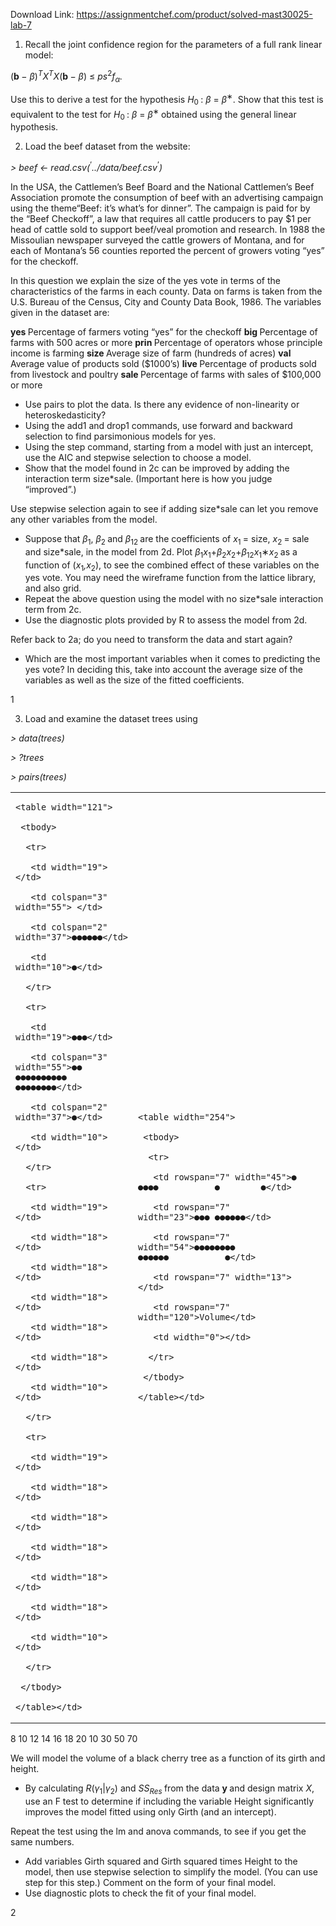 Download Link: https://assignmentchef.com/product/solved-mast30025-lab-7
<br>



<ol>

 <li>Recall the joint confidence region for the parameters of a full rank linear model:</li>

</ol>

(<strong>b </strong>− <em>β</em>)<em><sup>T</sup>X<sup>T</sup>X</em>(<strong>b </strong>− <em>β</em>) ≤ <em>ps</em><sup>2</sup><em>f<sub>α</sub>.</em>

Use this to derive a test for the hypothesis <em>H</em><sub>0 </sub>: <em>β </em>= <em>β</em><sup>∗</sup>. Show that this test is equivalent to the test for <em>H</em><sub>0 </sub>: <em>β </em>= <em>β</em><sup>∗ </sup>obtained using the general linear hypothesis.

<ol start="2">

 <li>Load the beef dataset from the website:</li>

</ol>

<em>&gt; beef &lt;- read.csv(</em><sup>’</sup><em>../data/beef.csv</em><sup>’</sup><em>)</em>

In the USA, the Cattlemen’s Beef Board and the National Cattlemen’s Beef Association promote the consumption of beef with an advertising campaign using the theme“Beef: it’s what’s for dinner”. The campaign is paid for by the “Beef Checkoff”, a law that requires all cattle producers to pay $1 per head of cattle sold to support beef/veal promotion and research. In 1988 the Missoulian newspaper surveyed the cattle growers of Montana, and for each of Montana’s 56 counties reported the percent of growers voting “yes” for the checkoff.

In this question we explain the size of the yes vote in terms of the characteristics of the farms in each county. Data on farms is taken from the U.S. Bureau of the Census, City and County Data Book, 1986. The variables given in the dataset are:

<strong>yes </strong>Percentage of farmers voting “yes” for the checkoff <strong>big </strong>Percentage of farms with 500 acres or more <strong>prin </strong>Percentage of operators whose principle income is farming <strong>size </strong>Average size of farm (hundreds of acres) <strong>val </strong>Average value of products sold ($1000’s) <strong>live </strong>Percentage of products sold from livestock and poultry <strong>sale </strong>Percentage of farms with sales of $100,000 or more

<ul>

 <li>Use pairs to plot the data. Is there any evidence of non-linearity or heteroskedasticity?</li>

 <li>Using the add1 and drop1 commands, use forward and backward selection to find parsimonious models for yes.</li>

 <li>Using the step command, starting from a model with just an intercept, use the AIC and stepwise selection to choose a model.</li>

 <li>Show that the model found in 2c can be improved by adding the interaction term size*sale. (Important here is how you judge “improved”.)</li>

</ul>

Use stepwise selection again to see if adding size*sale can let you remove any other variables from the model.

<ul>

 <li>Suppose that <em>β</em><sub>1</sub>, <em>β</em><sub>2 </sub>and <em>β</em><sub>12 </sub>are the coefficients of <em>x</em><sub>1 </sub>= size, <em>x</em><sub>2 </sub>= sale and size*sale, in the model from 2d. Plot <em>β</em><sub>1</sub><em>x</em><sub>1</sub>+<em>β</em><sub>2</sub><em>x</em><sub>2</sub>+<em>β</em><sub>12</sub><em>x</em><sub>1</sub>∗<em>x</em><sub>2 </sub>as a function of (<em>x</em><sub>1</sub><em>,x</em><sub>2</sub>), to see the combined effect of these variables on the yes vote. You may need the wireframe function from the lattice library, and also grid.</li>

 <li>Repeat the above question using the model with no size*sale interaction term from 2c.</li>

 <li>Use the diagnostic plots provided by R to assess the model from 2d.</li>

</ul>

Refer back to 2a; do you need to transform the data and start again?

<ul>

 <li>Which are the most important variables when it comes to predicting the yes vote? In deciding this, take into account the average size of the variables as well as the size of the fitted coefficients.</li>

</ul>

1

<ol start="3">

 <li>Load and examine the dataset trees using</li>

</ol>

<em>&gt; data(trees)</em>

<em>&gt; ?trees</em>

<em>&gt; pairs(trees)</em>

<table width="406">

 <tbody>

  <tr>

   <td width="126">


    <table width="121">

     <tbody>

      <tr>

       <td width="19"> </td>

       <td colspan="3" width="55"> </td>

       <td colspan="2" width="37">●●●●●●</td>

       <td width="10">●</td>

      </tr>

      <tr>

       <td width="19">●●●</td>

       <td colspan="3" width="55">●● ●●●●●●●●●● ●●●●●●●●</td>

       <td colspan="2" width="37">●</td>

       <td width="10"> </td>

      </tr>

      <tr>

       <td width="19"> </td>

       <td width="18"> </td>

       <td width="18"> </td>

       <td width="18"> </td>

       <td width="18"> </td>

       <td width="18"> </td>

       <td width="10"> </td>

      </tr>

      <tr>

       <td width="19"></td>

       <td width="18"></td>

       <td width="18"></td>

       <td width="18"></td>

       <td width="18"></td>

       <td width="18"></td>

       <td width="10"></td>

      </tr>

     </tbody>

    </table></td>

   <td width="265">


    <table width="254">

     <tbody>

      <tr>

       <td rowspan="7" width="45">●           ●●●●           ●        ●</td>

       <td rowspan="7" width="23">●●● ●●●●●●</td>

       <td rowspan="7" width="54">●●●●●●●●           ●●●●●●           ●</td>

       <td rowspan="7" width="13"> </td>

       <td rowspan="7" width="120">Volume</td>

       <td width="0"></td>

      </tr>

     </tbody>

    </table></td>

   <td width="15"></td>

  </tr>

 </tbody>

</table>

8 10 12 14 16 18 20                                                               10         30         50         70

We will model the volume of a black cherry tree as a function of its girth and height.

<ul>

 <li>By calculating <em>R</em>(<em>γ</em><sub>1</sub>|<em>γ</em><sub>2</sub>) and <em>SS<sub>Res </sub></em>from the data <strong>y </strong>and design matrix <em>X</em>, use an F test to determine if including the variable Height significantly improves the model fitted using only Girth (and an intercept).</li>

</ul>

Repeat the test using the lm and anova commands, to see if you get the same numbers.

<ul>

 <li>Add variables Girth squared and Girth squared times Height to the model, then use stepwise selection to simplify the model. (You can use step for this step.) Comment on the form of your final model.</li>

 <li>Use diagnostic plots to check the fit of your final model.</li>

</ul>

2